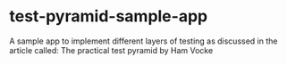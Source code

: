 # test-pyramid-sample-app
A sample app to implement different layers of testing as discussed in the article called: The practical test pyramid by Ham Vocke 
